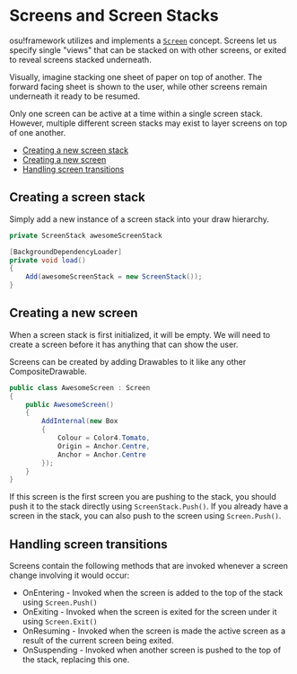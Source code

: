 # Screens and Screen Stacks
osu!framework utilizes and implements a [`Screen`](https://github.com/ppy/osu-framework/blob/master/osu.Framework/Screens/IScreen.cs) concept. Screens let us specify single "views" that can be stacked on with other screens, or exited to reveal screens stacked underneath. 

Visually, imagine stacking one sheet of paper on top of another. The forward facing sheet is shown to the user, while other screens remain underneath it ready to be resumed.

Only one screen can be active at a time within a single screen stack. However, multiple different screen stacks may exist to layer screens on top of one another. 

* [Creating a new screen stack](https://github.com/ppy/osu-framework/wiki/Screens-and-Screen-Stacks#creating-a-new-screen-stack)
* [Creating a new screen](https://github.com/ppy/osu-framework/wiki/Screens-and-Screen-Stacks#creating-a-new-screen)
* [Handling screen transitions](https://github.com/ppy/osu-framework/wiki/Screens-and-Screen-Stacks#handling-screen-transitions)

## Creating a screen stack
Simply add a new instance of a screen stack into your draw hierarchy.

```csharp
private ScreenStack awesomeScreenStack

[BackgroundDependencyLoader]
private void load()
{
    Add(awesomeScreenStack = new ScreenStack());
}
```

## Creating a new screen
When a screen stack is first initialized, it will be empty. We will need to create a screen before it has anything that can show the user. 

Screens can be created by adding Drawables to it like any other CompositeDrawable. 

```csharp
public class AwesomeScreen : Screen
{
    public AwesomeScreen()
    {
        AddInternal(new Box
        {
            Colour = Color4.Tomato,
            Origin = Anchor.Centre,
            Anchor = Anchor.Centre
        });
    }
}
```

If this screen is the first screen you are pushing to the stack, you should push it to the stack directly using `ScreenStack.Push()`. If you already have a screen in the stack, you can also push to the screen using `Screen.Push()`.

## Handling screen transitions
Screens contain the following methods that are invoked whenever a screen change involving it would occur:
* OnEntering - Invoked when the screen is added to the top of the stack using `Screen.Push()`
* OnExiting - Invoked when the screen is exited for the screen under it using `Screen.Exit()`
* OnResuming - Invoked when the screen is made the active screen as a result of the current screen being exited.
* OnSuspending - Invoked when another screen is pushed to the top of the stack, replacing this one.
